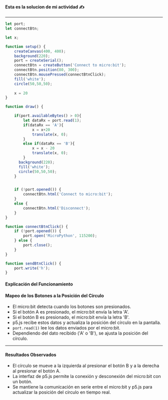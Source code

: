 #### Esta es la solucion de mi actividad ✍️
---

``` js
let port;
let connectBtn;

let x;

function setup() {
    createCanvas(400, 400);
    background(220);
    port = createSerial();
    connectBtn = createButton('Connect to micro:bit');
    connectBtn.position(80, 300);
    connectBtn.mousePressed(connectBtnClick);
    fill('white');
    circle(50,50,50);
  
    x = 20
}

function draw() {

    if(port.availableBytes() > 0){
        let dataRx = port.read(1);
        if(dataRx == 'A'){
            x = x+20
            translate(x, 0);
        }
        else if(dataRx == 'B'){
            x = x - 20
            translate(x, 0);
        }
      background(220);
      fill('white');
      circle(50,50,50);
    }


    if (!port.opened()) {
        connectBtn.html('Connect to micro:bit');
    }
    else {
        connectBtn.html('Disconnect');
    }
}

function connectBtnClick() {
    if (!port.opened()) {
        port.open('MicroPython', 115200);
    } else {
        port.close();
    }
}

function sendBtnClick() {
    port.write('h');
}
```

#### Explicación del Funcionamiento

#### Mapeo de los Botones a la Posición del Círculo  
- El micro:bit detecta cuando los botones son presionados.  
- Si el botón A es presionado, el micro:bit envía la letra 'A'.  
- Si el botón B es presionado, el micro:bit envía la letra 'B'.  
- p5.js recibe estos datos y actualiza la posición del círculo en la pantalla.  
- `port.read(1)` lee los datos enviados por el micro:bit.  
- Dependiendo del dato recibido ('A' o 'B'), se ajusta la posición del círculo.  

---

#### Resultados Observados  
- El círculo se mueve a la izquierda al presionar el botón B y a la derecha al presionar el botón A.  
- La interfaz de p5.js permite la conexión y desconexión del micro:bit con un botón.  
- Se mantiene la comunicación en serie entre el micro:bit y p5.js para actualizar la posición del círculo en tiempo real.  
